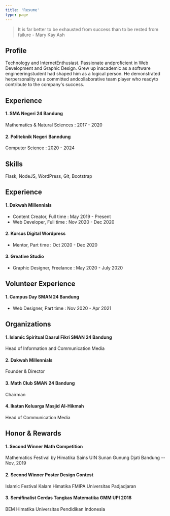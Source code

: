```yaml
---
title: 'Resume'
type: page
---
```


> It is far better to be exhausted from success than to be rested from failure - Mary Kay Ash

## Profile

Technology and InternetEnthusiast. Passionate andproficient in Web Development and Graphic Design. Grew up inacademic as a software engineeringstudent had shaped him as a logical person. He demonstrated herpersonality as a committed andcollaborative team player who readyto contribute to the company's success.

## Experience

#### 1. SMA Negeri 24 Bandung

Mathematics & Natural Sciences : 2017 - 2020

#### 2. Politeknik Negeri Banndung

Computer Science : 2020 - 2024

## Skills

Flask, NodeJS, WordPress, Git, Bootstrap

## Experience

#### 1. Dakwah Millennials

- Content Creator, Full time : May 2019 - Present
- Web Developer, Full time : Nov 2020 - Dec 2020

#### 2. Kursus Digital Wordpress

- Mentor, Part time : Oct 2020 - Dec 2020

#### 3. Greative Studio

- Graphic Designer, Freelance : May 2020 - July 2020

## Volunteer Experience

#### 1. Campus Day SMAN 24 Bandung

- Web Designer, Part time : Nov 2020 - Apr 2021

## Organizations

#### 1. Islamic Spiritual Daarul Fikri SMAN 24 Bandung

Head of Information and Communication Media

#### 2. Dakwah Millennials

Founder & Director

#### 3. Math Club SMAN 24 Bandung

Chairman

#### 4. Ikatan Keluarga Masjid Al-Hikmah

Head of Communication Media

## Honor & Rewards

#### 1. Second Winner Math Competition

Mathematics Festival by Himatika Sains UIN Sunan Gunung Djati Bandung -- Nov, 2019

#### 2. Second Winner Poster Design Contest

Islamic Festival Kalam Himatika FMIPA Universitas Padjadjaran

#### 3. Semifinalist Cerdas Tangkas Matematika GMM UPI 2018

BEM Himatika Universitas Pendidikan Indonesia
